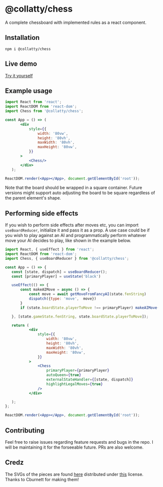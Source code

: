 # @collatty/chess

A complete chessboard with implemented rules as a react component.

## Installation

`npm i @collatty/chess`

## Live demo

[Try it yourself](https://chess.collatty.com)

## Example usage

```jsx
import React from 'react';
import ReactDOM from 'react-dom';
import Chess from '@collatty/chess';

const App = () => (
       <div
           style={{
               width: '80vw',
               height: '80vh',
               maxWidth: '80vh',
               maxHeight: '80vw',
           }}
       >
           <Chess/>
       </div>
   );

ReactDOM.render(<App></App>, document.getElementById('root'));

```

Note that the board should be wrapped in a square container. Future versions might support auto adjusting the board to be square regardless of the parent element's shape.

## Performing side effects

If you wish to perform side effects after moves etc, you can import `useBoardReducer`, initialize it and pass it as a prop. A use case could be if you wish to play against an AI and programmatically perform whatever move your AI decides to play, like shown in the example below.

```jsx
import React, { useEffect } from 'react';
import ReactDOM from 'react-dom';
import Chess, { useBoardReducer } from '@collatty/chess';

const App = () => {
   const [state, dispatch] = useBoardReducer();
   const [primaryPlayer] = useState('black')

   useEffect(() => {
       const makeAIMove = async () => {
           const move = await getMoveFromFancyAI(state.fenString)
           dispatch({type: 'move',  move})
       }
       if (state.boardState.playerToMove !== primaryPlayer) makeAIMove()

   }, [state.gameState.fenString, state.boardState.playerToMove]);

   return (
           <div
               style={{
                   width: '80vw',
                   height: '80vh',
                   maxWidth: '80vh',
                   maxHeight: '80vw',
               }}
           >
               <Chess
                   primaryPlayer={primaryPlayer}
                   autoQueen={true}
                   externalStateHandler={[state, dispatch]}
                   highlightLegalMoves={true}
               />
           </div>

   );
};

ReactDOM.render(<App></App>, document.getElementById('root'));

```

## Contributing

Feel free to raise issues regarding feature requests and bugs in the repo. I will be maintaining it for the forseeable future. PRs are also welcome.

## Credz

The SVGs of the pieces are found [here](https://commons.wikimedia.org/wiki/Category:SVG_chess_pieces) distributed under [this](https://creativecommons.org/licenses/by-sa/3.0/) license. Thanks to Cburnett for making them!
